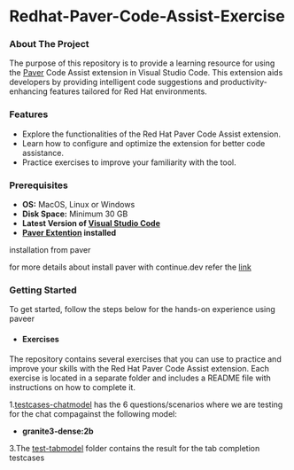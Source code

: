 # Redhat-Paver-Code-Assist-Exercise
<!-- ABOUT THE PROJECT -->
### About The Project
The purpose of this repository is to provide a learning resource for using the [Paver](https://github.com/redhat-developer/vscode-paver) Code Assist extension in Visual Studio Code. This extension aids developers by providing intelligent code suggestions and productivity-enhancing features tailored for Red Hat environments.

### Features
* Explore the functionalities of the Red Hat Paver Code Assist extension.
* Learn how to configure and optimize the extension for better code assistance.
* Practice exercises to improve your familiarity with the tool.


### Prerequisites

- **OS:** MacOS, Linux or Windows
- **Disk Space:** Minimum 30 GB
- **Latest Version of [Visual Studio Code](https://code.visualstudio.com/)**
- **[Paver Extention](https://marketplace.visualstudio.com/items?itemName=redhat.vscode-paver) installed** 


installation from paver

for more details about install paver with continue.dev refer the [link](https://github.com/redhat-developer/vscode-paver#step-1-install-the-extension)

### Getting Started

To get started, follow the steps below for the hands-on experience using paveer

 
* #### Exercises
The repository contains several exercises that you can use to practice and improve your skills with the Red Hat Paver Code Assist extension. Each exercise is located in a separate folder and includes a README file with instructions on how to complete it.

1.[testcases-chatmodel](testcases-chatmodel)  has the 6 questions/scenarios where we are testing for the chat compagainst the following model:
* **granite3-dense:2b**

3.The [test-tabmodel](https://github.com/IBM-developers/Redhat-Paver-Code-Assist-Exercise/tree/main/tab-result) folder contains the result for the tab completion testcases








